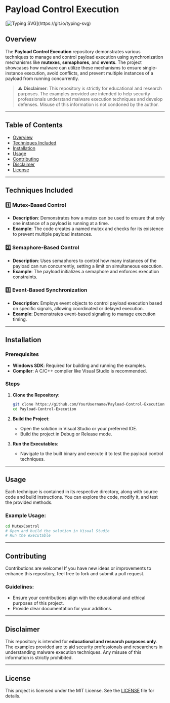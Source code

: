 # Payload Control Execution  

[![Typing SVG](https://readme-typing-svg.demolab.com?font=JetBrains+Mono&weight=2000&pause=1000&width=435&lines=Welcome+to+Payload-Control-Execution!!!;Learn+Malware+Execution+Techniques;Mutex%2C+Semaphore%2C+Event+based+Payload+Control;For+Educational+Purposes+Only!)](https://git.io/typing-svg)  

## Overview  

The **Payload Control Execution** repository demonstrates various techniques to manage and control payload execution using synchronization mechanisms like **mutexes**, **semaphores**, and **events**. The project showcases how malware can utilize these mechanisms to ensure single-instance execution, avoid conflicts, and prevent multiple instances of a payload from running concurrently.  

> ⚠️ **Disclaimer**: This repository is strictly for educational and research purposes. The examples provided are intended to help security professionals understand malware execution techniques and develop defenses. Misuse of this information is not condoned by the author.  

---

## Table of Contents  

- [Overview](#overview)  
- [Techniques Included](#techniques-included)  
- [Installation](#installation)  
- [Usage](#usage)  
- [Contributing](#contributing)  
- [Disclaimer](#disclaimer)  
- [License](#license)  

---

## Techniques Included  

### 1️⃣ **Mutex-Based Control**  
- **Description**: Demonstrates how a mutex can be used to ensure that only one instance of a payload is running at a time.  
- **Example**: The code creates a named mutex and checks for its existence to prevent multiple payload instances.  

### 2️⃣ **Semaphore-Based Control**  
- **Description**: Uses semaphores to control how many instances of the payload can run concurrently, setting a limit on simultaneous execution.  
- **Example**: The payload initializes a semaphore and enforces execution constraints.  

### 3️⃣ **Event-Based Synchronization**  
- **Description**: Employs event objects to control payload execution based on specific signals, allowing coordinated or delayed execution.  
- **Example**: Demonstrates event-based signaling to manage execution timing.  

---

## Installation  

### Prerequisites  
- **Windows SDK**: Required for building and running the examples.  
- **Compiler**: A C/C++ compiler like Visual Studio is recommended.  

### Steps  
1. **Clone the Repository**:  
   ```bash
   git clone https://github.com/YourUsername/Payload-Control-Execution.git
   cd Payload-Control-Execution
   ```  

2. **Build the Project**:  
   - Open the solution in Visual Studio or your preferred IDE.  
   - Build the project in Debug or Release mode.  

3. **Run the Executables**:  
   - Navigate to the built binary and execute it to test the payload control techniques.  

---

## Usage  

Each technique is contained in its respective directory, along with source code and build instructions. You can explore the code, modify it, and test the provided methods.  

### Example Usage:  
```bash
cd MutexControl
# Open and build the solution in Visual Studio
# Run the executable
```  

---

## Contributing  

Contributions are welcome! If you have new ideas or improvements to enhance this repository, feel free to fork and submit a pull request.  

### Guidelines:  
- Ensure your contributions align with the educational and ethical purposes of this project.  
- Provide clear documentation for your additions.  

---

## Disclaimer  

This repository is intended for **educational and research purposes only**. The examples provided are to aid security professionals and researchers in understanding malware execution techniques. Any misuse of this information is strictly prohibited.  

---

## License  

This project is licensed under the MIT License. See the [LICENSE](LICENSE) file for details.
